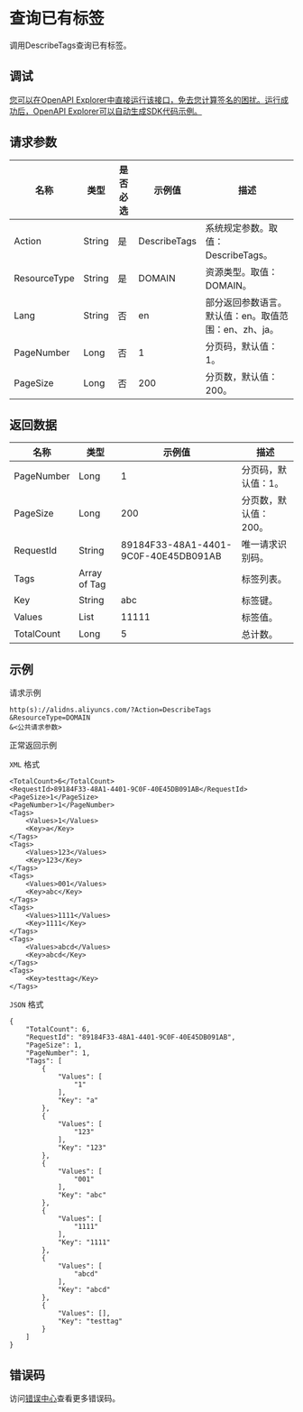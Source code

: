 # 查询已有标签

调用DescribeTags查询已有标签。

## 调试

[您可以在OpenAPI Explorer中直接运行该接口，免去您计算签名的困扰。运行成功后，OpenAPI Explorer可以自动生成SDK代码示例。](https://api.aliyun.com/#product=Alidns&api=DescribeTags&type=RPC&version=2015-01-09)

## 请求参数

|名称|类型|是否必选|示例值|描述|
|--|--|----|---|--|
|Action|String|是|DescribeTags|系统规定参数。取值：DescribeTags。 |
|ResourceType|String|是|DOMAIN|资源类型。取值：DOMAIN。 |
|Lang|String|否|en|部分返回参数语言。默认值：en。取值范围：en、zh、ja。 |
|PageNumber|Long|否|1|分页码，默认值：1。 |
|PageSize|Long|否|200|分页数，默认值：200。 |

## 返回数据

|名称|类型|示例值|描述|
|--|--|---|--|
|PageNumber|Long|1|分页码，默认值：1。 |
|PageSize|Long|200|分页数，默认值：200。 |
|RequestId|String|89184F33-48A1-4401-9C0F-40E45DB091AB|唯一请求识别码。 |
|Tags|Array of Tag| |标签列表。 |
|Key|String|abc|标签键。 |
|Values|List|11111|标签值。 |
|TotalCount|Long|5|总计数。 |

## 示例

请求示例

```
http(s)://alidns.aliyuncs.com/?Action=DescribeTags
&ResourceType=DOMAIN
&<公共请求参数>
```

正常返回示例

`XML` 格式

```
<TotalCount>6</TotalCount>
<RequestId>89184F33-48A1-4401-9C0F-40E45DB091AB</RequestId>
<PageSize>1</PageSize>
<PageNumber>1</PageNumber>
<Tags>
    <Values>1</Values>
    <Key>a</Key>
</Tags>
<Tags>
    <Values>123</Values>
    <Key>123</Key>
</Tags>
<Tags>
    <Values>001</Values>
    <Key>abc</Key>
</Tags>
<Tags>
    <Values>1111</Values>
    <Key>1111</Key>
</Tags>
<Tags>
    <Values>abcd</Values>
    <Key>abcd</Key>
</Tags>
<Tags>
    <Key>testtag</Key>
</Tags>
```

`JSON` 格式

```
{
	"TotalCount": 6,
	"RequestId": "89184F33-48A1-4401-9C0F-40E45DB091AB",
	"PageSize": 1,
	"PageNumber": 1,
	"Tags": [
		{
			"Values": [
				"1"
			],
			"Key": "a"
		},
		{
			"Values": [
				"123"
			],
			"Key": "123"
		},
		{
			"Values": [
				"001"
			],
			"Key": "abc"
		},
		{
			"Values": [
				"1111"
			],
			"Key": "1111"
		},
		{
			"Values": [
				"abcd"
			],
			"Key": "abcd"
		},
		{
			"Values": [],
			"Key": "testtag"
		}
	]
}
```

## 错误码

访问[错误中心](https://error-center.aliyun.com/status/product/Alidns)查看更多错误码。

